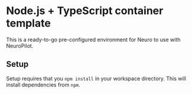 # Node.js + TypeScript container template

This is a ready-to-go pre-configured environment for Neuro to use with NeuroPilot.

## Setup

Setup requires that you `npm install` in your workspace directory. This will install dependencies from `npm`.
